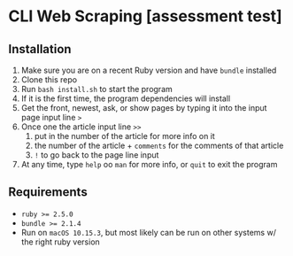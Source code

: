 # CLI Web Scraping [assessment test]

## Installation

1. Make sure you are on a recent Ruby version and have `bundle` installed
1. Clone this repo
1. Run `bash install.sh` to start the program
  1. If it is the first time, the program dependencies will install
1. Get the front, newest, ask, or show pages by typing it into the input
   page input line `>`
1. Once one the article input line `>>`
     1. put in the number of the article for more info on it
     1. the number of the article + `comments` for the comments of that article
     1. `!` to go back to the page line input
1. At any time, type `help` oo `man` for more info, or `quit` to exit the program

## Requirements

- `ruby >= 2.5.0`
- `bundle >= 2.1.4`
- Run on `macOS 10.15.3`, but most likely can be run on other systems w/ the
  right ruby version